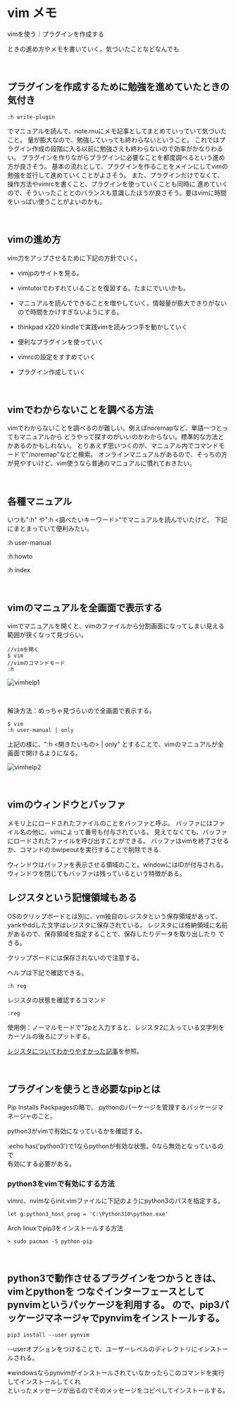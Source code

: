 # vim メモ

vimを使う｜プラグインを作成する

ときの進め方やメモを書いていく。気づいたことなどなんでも

<br />

## プラグインを作成するために勉強を進めていたときの気付き

```
:h write-plugin
```

でマニュアルを読んで、note.muにメモ記事としてまとめていっていて気づいたこと。
量が膨大なので、勉強していっても終わらないということ。
これではプラグイン作成の段階に入る以前に勉強さえも終わらないので効率がかなりわるい。
プラグインを作りながらプラグインに必要なことを都度調べるという進め方が良さそう。
基本の流れとして、プラグインを作ることをメインにしてvimの勉強を並行して進めていくことがよさそう。
また、プラグインだけでなくて、操作方法やvimrcを書くこと、プラグインを使っていくことも同時に
進めていくので、そういったこととのバランスも意識したほうが良さそう。要はvimに時間をいっぱい使うことがよいのかも。

<br />

## vimの進め方

vim力をアップさせるために下記の方針でいく。

- vimjpのサイトを見る。

- vimtutorでわすれていることを復習する。たまにでいいかも。

- マニュアルを読んでできることを増やしていく。情報量が膨大できりがないので時間をかけすぎないようにする。

- thinkpad x220 kindleで実践vimを読みつつ手を動かしていく

- 便利なプラグインを使っていく

- vimrcの設定をすすめていく

- プラグイン作成していく

<br />

## vimでわからないことを調べる方法

vimでわからないことを調べるのが難しい。例えばnoremapなど、単語一つとってもマニュアルから
どうやって探すのがいいのかわからない。標準的な方法とかあるのかもしれない。
とりあえず思いつくのが、マニュアル内でコマンドモードで"/noremap"などと検索。
オンラインマニュアルがあるので、そっちの方が見やすいけど、vim使うなら普通のマニュアルに慣れておきたい。

<br />

## 各種マニュアル

いつも":h" や":h <調べたいキーワード>"でマニュアルを読んでいたけど、
下記にまとまっていて便利みたい。

:h user-manual 

:h howto

:h index

<br />

## vimのマニュアルを全画面で表示する

vimでマニュアルを開くと、vimのファイルから分割画面になってしまい見える範囲が狭くなって見づらい。

```
//vimを開く
$ vim
//vimのコマンドモード
:h
```


![vimhelp1](https://user-images.githubusercontent.com/43819429/133540603-e4097bce-74a0-427f-99be-1aa71ba18803.png)

<br />

解決方法：めっちゃ見づらいので全画面で表示する。

```
$ vim 
:h user-manual | only
```

上記の様に、":h <開きたいもの> | only" とすることで、vimのマニュアルが全画面で開けるようになる。


![vimhelp2](https://user-images.githubusercontent.com/43819429/133541645-e08c20a1-50a8-4d96-9d07-d0f336051510.png)

<br />

## vimのウィンドウとバッファ

メモリ上にロードされたファイルのことをバッファと呼ぶ。
バッファにはファイル名の他に、vimによって番号も付与されている。
見えてなくても、バッファにロードされたファイルを呼び出すことができる。
バッファはvimを終了させるか、コマンドの:bwipeoutを実行することで削除できる.

ウィンドウはバッファを表示させる領域のこと。windowにはIDが付与される。
ウィンドウを閉じてもバッファは残っているという特徴がある。

## レジスタという記憶領域もある

OSのクリップボードとは別に、vm独自のレジスタという保存領域があって、yankやddした文字はレジスタに保存されている。
レジスタには格納領域に名前があるので、保存領域を指定することで、保存したりデータを取り出したり
できる。

クリップボードには保存されないので注意する。

ヘルプは下記で確認できる。

```
:h reg
```

レジスタの状態を確認するコマンド

```
:reg
```

使用例：ノーマルモードで"2pと入力すると、レジスタ2に入っている文字列をカーソルの後ろにプットする。

[レジスタについてわかりやすかった記事](https://ylabdesk.com/vim-register-commands)を参照。

<br />

## プラグインを使うとき必要なpipとは

Pip Installs Packpagesの略で、
pythonのパーケージを管理するパッケージマネージャのこと。

python3がvimで有効になっているかを確認する。

:echo has('python3')で1ならpythonが有効な状態。0なら無効となっているので  
有効にする必要がある。

### python3をvimで有効にする方法

vimrc、nvimならinit.vimファイルに下記のようにpython3のパスを指定する。

```
let g:python3_host_prog = 'C:\Python310\python.exe'
```

Arch linuxでpip3をインストールする方法

```
> sudo pacman -S python-pip
```

<br />

python3で動作させるプラグインをつかうときは、vimとpythonを
つなぐインターフェースとしてpynvimというパッケージを利用する。
ので、pip3パッケージマネージャでpynvimをインストールする。
-
```
pip3 install --user pynvim
```

--userオプションをつけることで、ユーザーレベルのディレクトリにインストールされる。

※windowsならpynvimがインストールされていなかったらこのコマンドを実行してインストールしてくれ  
といったメッセージが出るのでそのメッセージをコピペしてインストールする。



































